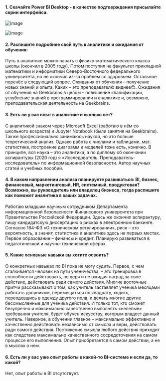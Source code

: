 #### 1. Скачайте Power BI Desktop - в качестве подтверждения присылайте скрин интерфейса.

![image](https://github.com/Alexan-7/BI_intro/assets/112006440/85b058cc-0bcd-4662-ae5b-949456007308)

![image](https://github.com/Alexan-7/BI_intro/assets/112006440/67de66e1-b089-4da8-802a-f4cb49e4bdca)

#### 2. Распишите подробнее свой путь в аналитике и ожидания от обучения:

Путь в аналитике можно начать с физико-математического класса школы (окончил в 2005 году). Потом поступил на факультет прикладной математики и информатики Северо-Восточного федерального университета, но не окончил из-за проблем со здоровьем. Остальное перенёс в следующий вопрос. Ожидания от обучения – получение новых знаний и опыта. Каких – это преподавателю виднее😊. Ожидания от обучения на Geekbrains в целом – повышение квалификации, углубление знаний в программировании и аналитике и, возможно, преподавательская деятельность на Geekbrains.

#### 3. Есть ли у вас опыт в аналитике и сколько лет?

С аналитикой знаком через Microsoft Excel (работаю в нём со школьного возраста) и Jupyter Notebook (были занятия на Geekbrains). Также профессионально занимаюсь наукой, но это больше теоретический анализ. Однако работа с числами и таблицами, мат. статистика, построение диаграмм и моделей тоже есть, конечно. В принципе, вся наука – это аналитика, а по диплому об окончании аспирантуры (2020 год) я «Исследователь. Преподаватель-исследователь» по информационной безопасности. Автор научных статей и учебных пособий.

#### 4. В каком направлении анализа планируете развиваться: BI, бизнес, финансовый, маркетинговый, HR, системный, продуктовая? Возможно, вы руководитель или владелец бизнеса, тогда распишите как поможет аналитика в ваших задачах.

Работаю младшим научным сотрудником Департамента информационной безопасности Финансового университета при Правительстве Российской Федерации. Здесь же окончил аспирантуру, пишу кандидатскую диссертацию о рисках в электронном банкинге. Согласно 184-ФЗ «О техническом регулировании», риск – это вероятность, а значит, статистика и аналитика здесь на первых местах. Первое образование – финансы и кредит. Планирую развиваться в педагогической и научно-технической сферах.

#### 5. Какие основные навыки вы хотите освоить?

О конкретных навыках по BI пока не могу судить. Первое, с чем сталкивается человек на пути ученичества, – это тренировка в способности действовать, не веря и не ожидая наград за свое действие, действовать ради самого действия. Многие восточные притчи рассказывают о том, как учитель заставляет ученика месяцами работать дворником, перемещаться по квадрату, ходить, переодевшись в одежду другого пола, и делать многие другие бессмысленные для ученика действия. И только тот, кто сможет безупречно и максимально качественно выполнять «нелепые» требования учителя, будет обучен искусству, которым владеет данный учитель.
Наверное, в обучении главное – максимально эффективно и качественно действовать независимо от смысла и веры, действовать ради самого действия. Постижение смысла любого действия приходит как следствие максимально качественного сосредоточения на самом процессе его выполнения. Опыт приобретается в самом действии, а не в мыслях о нем.

#### 6. Есть ли у вас уже опыт работы в какой-то BI-системе и если да, то какой?

Нет, опыт работы в BI отсутствует.

